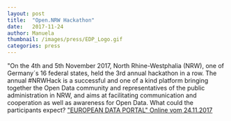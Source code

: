 ```yaml
---
layout: post
title:  "Open.NRW Hackathon"
date:   2017-11-24
author: Manuela
thumbnail: /images/press/EDP_Logo.gif
categories: press
---
```

"On the 4th and 5th November 2017, North Rhine-Westphalia (NRW), one of Germany´s 16 federal states, held the 3rd annual hackathon in a row. The annual #NRWHack is a successful and one of a kind platform bringing together the Open Data community and representatives of the public administration in NRW, and aims at facilitating communication and cooperation as well as awareness for Open Data. What could the participants expect? 
<a href="https://www.europeandataportal.eu/en/highlights/opennrw-hackathon/" target="_blank">"EUROPEAN DATA PORTAL" Online vom 24.11.2017</a>

